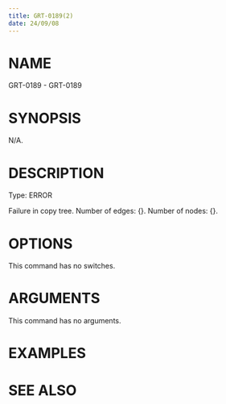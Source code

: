 ```yaml
---
title: GRT-0189(2)
date: 24/09/08
---
```


# NAME

GRT-0189 - GRT-0189

# SYNOPSIS

N/A.

# DESCRIPTION

Type: ERROR

Failure in copy tree. Number of edges: {}. Number of nodes: {}.

# OPTIONS

This command has no switches.

# ARGUMENTS

This command has no arguments.

# EXAMPLES

# SEE ALSO
